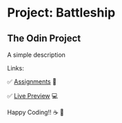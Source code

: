 # Project: Battleship

## The Odin Project

A simple description

Links:

:white_check_mark: [Assignments](https://www.theodinproject.com/lessons/node-path-javascript-battleship#assignment) :blue_book:

:white_check_mark: [Live Preview](https://carlosfrontend.github.io/battleship-game/) :computer:


Happy Coding!! :coffee: :rocket:
